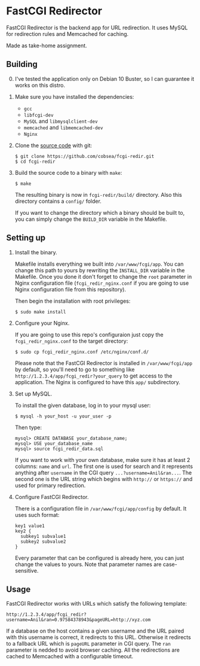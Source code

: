 # FastCGI Redirector
FastCGI Redirector is the backend app for URL redirection. It uses MySQL for redirection rules and Memcached for caching.

Made as take-home assignment.

## Building

0. I've tested the application only on Debian 10 Buster, so I can guarantee it works on this distro.

1. Make sure you have installed the dependencies:

    * `gcc`
    * `libfcgi-dev`
    * `MySQL` and `libmysqlclient-dev`
    * `memcached` and `libmemcached-dev`
    * `Nginx`

1. Clone the [source code] with git:
    ```
    $ git clone https://github.com/cobsea/fcgi-redir.git
    $ cd fcgi-redir
    ```

    [source code]: https://github.com/cobsea/fcgi-redir

1. Build the source code to a binary with `make`:
    ```
    $ make
    ```
    The resulting binary is now in `fcgi-redir/build/` directory. Also this directory contains a `config/` folder.

    If you want to change the directory which a binary should be built to, you can simply change the `BUILD_DIR` variable in the Makefile.

## Setting up

1. Install the binary. 
    
    Makefile installs everything we built into `/var/www/fcgi/app`. You can change this path to yours by rewriting the `INSTALL_DIR` variable in the Makefile. Once you done it don't forget to change the `root` parameter in Nginx configuration file (`fcgi_redir_nginx.conf` if you are going to use Nginx configuration file from this repository).

    Then begin the installation with root privileges:
    ```
    $ sudo make install
    ```

1. Configure your Nginx.

    If you are going to use this repo's configuraion just copy the `fcgi_redir_nginx.conf` to the target directory:
    ```
    $ sudo cp fcgi_redir_nginx.conf /etc/nginx/conf.d/
    ```

    Please note that the FastCGI Redirector is installed in `/var/www/fcgi/app` by default, so you'll need to go to something like `http://1.2.3.4/app/fcgi_redir?your_query` to get access to the application. The Nginx is configured to have this `app/` subdirectory.

1. Set up MySQL.

    To install the given database, log in to your mysql user:
    ```
    $ mysql -h your_host -u your_user -p
    ```
    Then type:
    ```
    mysql> CREATE DATABASE your_database_name;
    mysql> USE your_database_name
    mysql> source fcgi_redir_data.sql
    ```
    If you want to work with your own database, make sure it has at least 2 columns: `name` and `url`. The first one is used for search and it represents anything after `username` in the CGI query `...?username=Anil&ran...`. The second one is the URL string which begins with `http://` or `https://` and used for primary redirection.

1. Configure FastCGI Redirector.

    There is a configuration file in `/var/www/fcgi/app/config` by default. It uses such format:
    ```
    key1 value1
    key2 {
      subkey1 subvalue1
      subkey2 subvalue2
    }
    ```

    Every parameter that can be configured is already here, you can just change the values to yours. Note that parameter names are case-sensitive.

## Usage

FastCGI Redirector works with URLs which satisfy the following template:
```
http://1.2.3.4/app/fcgi_redir?username=Anil&ran=0.97584378943&pageURL=http://xyz.com
```

If a database on the host contains a given username and the URL paired with this username is correct, it redirects to this URL. Otherwise it redirects to a fallback URL which is `pageURL` parameter in CGI query. The `ran` parameter is nedded to avoid browser caching. All the redirections are cached to Memcached with a configurable timeout.